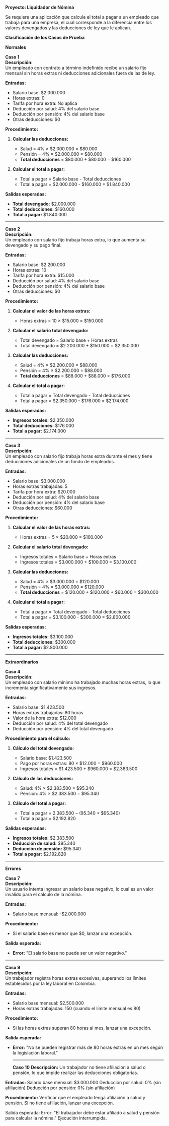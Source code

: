 **Proyecto: Liquidador de Nómina**  

Se requiere una aplicación que calcule el total a pagar a un empleado que trabaja para una empresa, el cual corresponde a la diferencia entre los valores devengados y las deducciones de ley que le aplican.  



**Clasificación de los Casos de Prueba**  

**Normales**  

**Caso 1**  
**Descripción:**  
Un empleado con contrato a término indefinido recibe un salario fijo mensual sin horas extras ni deducciones adicionales fuera de las de ley.  

**Entradas:**  
- Salario base: $2.000.000  
- Horas extras: 0  
- Tarifa por hora extra: No aplica  
- Deducción por salud: 4% del salario base  
- Deducción por pensión: 4% del salario base  
- Otras deducciones: $0  

**Procedimiento:**  
1. **Calcular las deducciones:**  
   - Salud = 4% × $2.000.000 = $80.000  
   - Pensión = 4% × $2.000.000 = $80.000  
   - **Total deducciones** = $80.000 + $80.000 = $160.000  

2. **Calcular el total a pagar:**  
   - Total a pagar = Salario base - Total deducciones  
   - Total a pagar = $2.000.000 - $160.000 = $1.840.000  

**Salidas esperadas:**  
- **Total devengado:** $2.000.000  
- **Total deducciones:** $160.000  
- **Total a pagar:** $1.840.000  

---

**Caso 2**  
**Descripción:**  
Un empleado con salario fijo trabaja horas extra, lo que aumenta su devengado y su pago final.  

**Entradas:**  
- Salario base: $2.200.000  
- Horas extras: 10  
- Tarifa por hora extra: $15.000  
- Deducción por salud: 4% del salario base  
- Deducción por pensión: 4% del salario base  
- Otras deducciones: $0  

**Procedimiento:**  
1. **Calcular el valor de las horas extras:**  
   - Horas extras = 10 × $15.000 = $150.000  

2. **Calcular el salario total devengado:**  
   - Total devengado = Salario base + Horas extras  
   - Total devengado = $2.200.000 + $150.000 = $2.350.000  

3. **Calcular las deducciones:**  
   - Salud = 4% × $2.200.000 = $88.000  
   - Pensión = 4% × $2.200.000 = $88.000  
   - **Total deducciones** = $88.000 + $88.000 = $176.000  

4. **Calcular el total a pagar:**  
   - Total a pagar = Total devengado - Total deducciones  
   - Total a pagar = $2.350.000 - $176.000 = $2.174.000  

**Salidas esperadas:**  
- **Ingresos totales:** $2.350.000  
- **Total deducciones:** $176.000  
- **Total a pagar:** $2.174.000  

---

**Caso 3**  
**Descripción:**  
Un empleado con salario fijo trabaja horas extra durante el mes y tiene deducciones adicionales de un fondo de empleados.  

**Entradas:**  
- Salario base: $3.000.000  
- Horas extras trabajadas: 5  
- Tarifa por hora extra: $20.000  
- Deducción por salud: 4% del salario base  
- Deducción por pensión: 4% del salario base  
- Otras deducciones: $60.000  

**Procedimiento:**  
1. **Calcular el valor de las horas extras:**  
   - Horas extras = 5 × $20.000 = $100.000  

2. **Calcular el salario total devengado:**  
   - Ingresos totales = Salario base + Horas extras  
   - Ingresos totales = $3.000.000 + $100.000 = $3.100.000  

3. **Calcular las deducciones:**  
   - Salud = 4% × $3.000.000 = $120.000  
   - Pensión = 4% × $3.000.000 = $120.000  
   - **Total deducciones** = $120.000 + $120.000 + $60.000 = $300.000  

4. **Calcular el total a pagar:**  
   - Total a pagar = Total devengado - Total deducciones  
   - Total a pagar = $3.100.000 - $300.000 = $2.800.000  

**Salidas esperadas:**  
- **Ingresos totales:** $3.100.000  
- **Total deducciones:** $300.000  
- **Total a pagar:** $2.800.000  

---

**Extraordinarios**  

**Caso 4**  
**Descripción:**  
Un empleado con salario mínimo ha trabajado muchas horas extras, lo que incrementa significativamente sus ingresos.  

**Entradas:**  
- Salario base: $1.423.500  
- Horas extras trabajadas: 80 horas  
- Valor de la hora extra: $12.000  
- Deducción por salud: 4% del total devengado  
- Deducción por pensión: 4% del total devengado  

**Procedimiento para el cálculo:**  
1. **Cálculo del total devengado:**  
   - Salario base: $1.423.500  
   - Pago por horas extras: 80 × $12.000 = $960.000  
   - Ingresos totales = $1.423.500 + $960.000 = $2.383.500  

2. **Cálculo de las deducciones:**  
   - Salud: 4% × $2.383.500 = $95.340  
   - Pensión: 4% × $2.383.500 = $95.340  

3. **Cálculo del total a pagar:**  
   - Total a pagar = $2.383.500 - ($95.340 + $95.340)  
   - Total a pagar = $2.192.820  

**Salidas esperadas:**  
- **Ingresos totales:** $2.383.500  
- **Deducción de salud:** $95.340  
- **Deducción de pensión:** $95.340  
- **Total a pagar:** $2.192.820  

---

**Errores**  

**Caso 7**  
**Descripción:**  
Un usuario intenta ingresar un salario base negativo, lo cual es un valor inválido para el cálculo de la nómina.  

**Entradas:**  
- Salario base mensual: -$2.000.000  

**Procedimiento:**  
- Si el salario base es menor que $0, lanzar una excepción.  

**Salida esperada:**  
- **Error:** "El salario base no puede ser un valor negativo."  

---

**Caso 9**  
**Descripción:**  
Un trabajador registra horas extras excesivas, superando los límites establecidos por la ley laboral en Colombia.  

**Entradas:**  
- Salario base mensual: $2.500.000  
- Horas extras trabajadas: 150 (cuando el límite mensual es 80)  

**Procedimiento:**  
- Si las horas extras superan 80 horas al mes, lanzar una excepción.  

**Salida esperada:**  
- **Error:** "No se pueden registrar más de 80 horas extras en un mes según la legislación laboral."

  ---

  **Caso 10**
**Descripción:**
Un trabajador no tiene afiliación a salud o pensión, lo que impide realizar las deducciones obligatorias.

**Entradas:**
Salario base mensual: $3.000.000
Deducción por salud: 0% (sin afiliación)
Deducción por pensión: 0% (sin afiliación)

**Procedimiento:**
Verificar que el empleado tenga afiliación a salud y pensión.
Si no tiene afiliación, lanzar una excepción.


Salida esperada:
Error: "El trabajador debe estar afiliado a salud y pensión para calcular la nómina."
Ejecución interrumpida.
